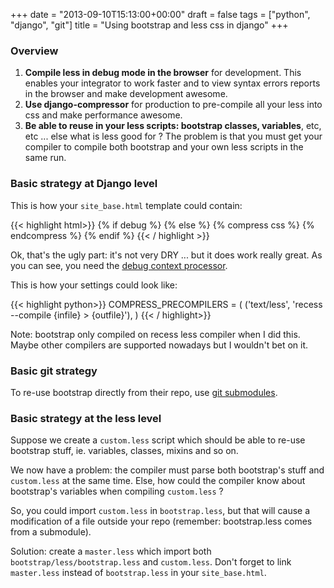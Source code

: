 +++
date = "2013-09-10T15:13:00+00:00"
draft = false
tags = ["python", "django", "git"]
title = "Using bootstrap and less css in django"
+++
### Overview

1. **Compile less in debug mode in the browser** for development. This enables your integrator to work faster and to view syntax errors reports in the browser and make development awesome.
2. **Use django-compressor** for production to pre-compile all your less into css and make performance awesome.
3. **Be able to reuse in your less scripts: bootstrap classes, variables**, etc, etc ... else what is less good for ? The problem is that you must get your compiler to compile both bootstrap and your own less scripts in the same run.


### Basic strategy at Django level

This is how your `site_base.html` template could contain:


{{< highlight html>}}
    {% if debug %}
        <link rel="stylesheet" type="text/css" href="{% static 'autocomplete_light/style.css' %}" />
        <link href="{{ STATIC_URL }}bootstrap/less/bootstrap.less" charset="utf-8" type="text/less" rel="stylesheet">
        <script type="text/javascript">less = {}; less.env = 'development';</script>
        <script type="text/javascript" src="{{ STATIC_URL }}less.js" ></script>
    {% else %}
        {% compress css %}
        <link rel="stylesheet" type="text/css" href="{% static 'autocomplete_light/style.css' %}" />
        <link href="{{ STATIC_URL }}bootstrap/less/bootstrap.less" charset="utf-8" type="text/less" rel="stylesheet">
         {% endcompress %}
    {% endif %}
{{< / highlight >}}


Ok, that's the ugly part: it's not very DRY ... but it does work really great. As you can see, you need the [debug context processor](https://docs.djangoproject.com/en/dev/ref/templates/api/#django-core-context-processors-debug).

This is how your settings could look like:


{{< highlight python>}}
    COMPRESS_PRECOMPILERS = (
        ('text/less', 'recess --compile {infile} > {outfile}'),
    )
{{< / highlight>}}


Note: bootstrap only compiled on recess less compiler when I did this. Maybe other compilers are supported nowadays but I wouldn't bet on it.

### Basic git strategy

To re-use bootstrap directly from their repo, use [git submodules](http://git-scm.com/book/en/Git-Tools-Submodules).

### Basic strategy at the less level

Suppose we create a `custom.less` script which should be able to re-use bootstrap stuff, ie. variables, classes, mixins and so on.

We now have a problem: the compiler must parse both bootstrap's stuff and `custom.less` at the same time. Else, how could the compiler know about bootstrap's variables when compiling `custom.less` ?

So, you could import `custom.less` in `bootstrap.less`, but that will cause a modification of a file outside your repo (remember: bootstrap.less comes from a submodule).

Solution: create a `master.less` which import both `bootstrap/less/bootstrap.less` and `custom.less`. Don't forget to link `master.less` instead of `bootstrap.less` in your `site_base.html`.
